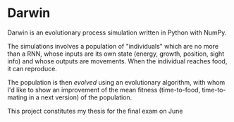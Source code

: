 # Darwin
Darwin is an evolutionary process simulation written in Python with NumPy.

The simulations involves a population of "individuals" which are no more than a RNN, whose inputs are its own state (energy, growth, position, sight info) and whose outputs are movements. When the individual reaches food, it can reproduce.

The population is then *evolved* using an evolutionary algorithm, with whom I'd like to show an improvement of the mean fitness (time-to-food, time-to-mating in a next version) of the population.


This project constitutes my thesis for the final exam on June
